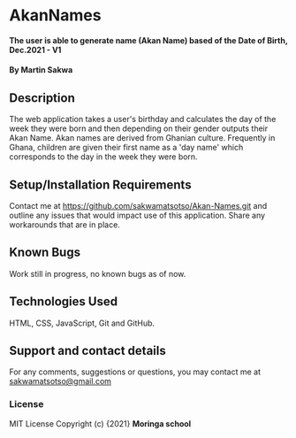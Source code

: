 # AkanNames
#### The user is able to generate name (Akan Name) based of the Date of Birth, Dec.2021 - V1
#### By **Martin Sakwa**
## Description
The web application takes a user's birthday and calculates the day of the week they were born and then depending on their gender outputs their Akan Name. Akan names are derived from Ghanian culture. Frequently in Ghana, children are given their first name as a 'day name' which corresponds to the day in the week they were born.
## Setup/Installation Requirements
Contact me at https://github.com/sakwamatsotso/Akan-Names.git and outline any issues that would impact use of this application. Share any workarounds that are in place.
## Known Bugs
Work still in progress, no known bugs as of now.
## Technologies Used
HTML, CSS, JavaScript, Git and GitHub.
## Support and contact details
For any comments, suggestions or questions, you may contact me at sakwamatsotso@gmail.com
### License
MIT License
Copyright (c) {2021} **Moringa school**
